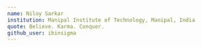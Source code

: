 ```yaml
---
name: Niloy Sarkar
institution: Manipal Institute of Technology, Manipal, India
quote: Believe. Karma. Conquer.
github_user: ibinsigma
---
```

